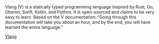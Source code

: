 Vlang (V) is a statically typed programming language inspired by Rust, Go, Oberon, Swift, Kotlin, and Python. It is open-sourced and claims to be very easy to learn. Based on the V documentation: “Going through this documentation will take you about an hour, and by the end, you will have learned the entire language.”  

[Vlang](https://vlang.io/)
